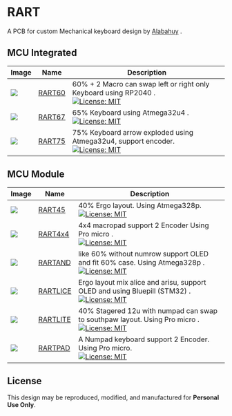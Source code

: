 # RART
A PCB for custom Mechanical keyboard design by [Alabahuy](https://github.com/alabahuy) .

## MCU Integrated

| Image | Name | Description |
| --- | --- | --- |
| <img loading="lazy" minwidth="500" src="https://i.imgur.com/8RkCYQE.jpg"> | [RART60](https://github.com/alabahuy/RART/tree/master/RART67) | 60% + 2 Macro can swap left or right only Keyboard using RP2040 . <br /> [![License: MIT](https://img.shields.io/badge/License-MIT-yellow.svg)](https://opensource.org/licenses/MIT) |
| <img loading="lazy" minwidth="500" src="https://i.imgur.com/b8dKcU2.png"> | [RART67](https://github.com/alabahuy/RART/tree/master/RART67) | 65% Keyboard using Atmega32u4 . <br /> [![License: MIT](https://img.shields.io/badge/License-MIT-yellow.svg)](https://opensource.org/licenses/MIT) |
| <img loading="lazy" minwidth="500" src="https://i.imgur.com/aU5zGnD.jpeg"> | [RART75](https://github.com/alabahuy/RART/tree/master/RART75) | 75% Keyboard arrow exploded using Atmega32u4, support encoder. <br /> [![License: MIT](https://img.shields.io/badge/License-MIT-yellow.svg)](https://opensource.org/licenses/MIT) |


## MCU Module

| Image | Name | Description |
| --- | --- | --- |
| <img loading="lazy" minwidth="500" src="https://i.imgur.com/OMnzvWn.jpeg"> | [RART45](https://github.com/alabahuy/RART/tree/master/RART45) | 40% Ergo layout. Using Atmega328p. <br /> [![License: MIT](https://img.shields.io/badge/License-MIT-yellow.svg)](https://opensource.org/licenses/MIT) |
| <img loading="lazy" minwidth="500" src="https://i.imgur.com/ngu7YdR.jpeg"> | [RART4x4](https://github.com/alabahuy/RART/tree/master/RART4x4) | 4x4 macropad support 2 Encoder Using Pro micro . <br /> [![License: MIT](https://img.shields.io/badge/License-MIT-yellow.svg)](https://opensource.org/licenses/MIT) |
| <img loading="lazy" minwidth="500" src="https://i.imgur.com/Ibxa8va.jpeg"> | [RARTAND](https://github.com/alabahuy/RART/tree/master/RARTAND) | like 60% without numrow support OLED and fit 60% case. Using Atmega328p . <br /> [![License: MIT](https://img.shields.io/badge/License-MIT-yellow.svg)](https://opensource.org/licenses/MIT) |
| <img loading="lazy" minwidth="500" src="https://i.imgur.com/1Hk4mFQ.jpeg"> | [RARTLICE](https://github.com/alabahuy/RART/tree/master/RARTLICE) | Ergo layout mix alice and arisu, support OLED and using Bluepill (STM32) . <br /> [![License: MIT](https://img.shields.io/badge/License-MIT-yellow.svg)](https://opensource.org/licenses/MIT) |
| <img loading="lazy" minwidth="500" src="https://i.imgur.com/UexJw6m.jpeg"> | [RARTLITE](https://github.com/alabahuy/RART/tree/master/RARTLITE) | 40% Stagered 12u with numpad can swap to southpaw layout. Using Pro micro . <br /> [![License: MIT](https://img.shields.io/badge/License-MIT-yellow.svg)](https://opensource.org/licenses/MIT) |
| <img loading="lazy" minwidth="500" src="https://i.imgur.com/L0LbfWg.jpeg"> | [RARTPAD](https://github.com/alabahuy/RART/tree/master/RARTPAD) | A Numpad keyboard support 2 Encoder. Using Pro micro. <br /> [![License: MIT](https://img.shields.io/badge/License-MIT-yellow.svg)](https://opensource.org/licenses/MIT) |

## License

This design may be reproduced, modified, and manufactured for **Personal Use Only**.